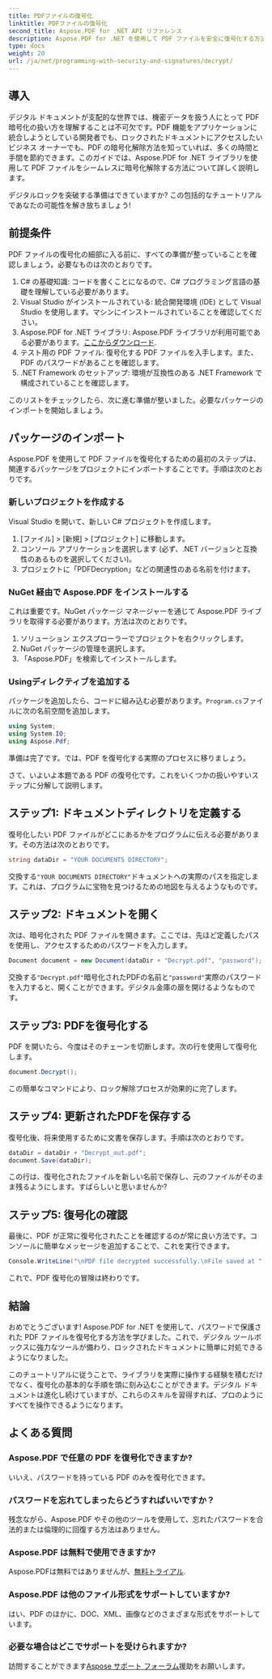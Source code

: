 ```yaml
---
title: PDFファイルの復号化
linktitle: PDFファイルの復号化
second_title: Aspose.PDF for .NET API リファレンス
description: Aspose.PDF for .NET を使用して PDF ファイルを安全に復号化する方法を学びます。ステップバイステップのガイダンスを利用して、ドキュメント管理スキルを強化します。
type: docs
weight: 20
url: /ja/net/programming-with-security-and-signatures/decrypt/
---
```

## 導入

デジタル ドキュメントが支配的な世界では、機密データを扱う人にとって PDF 暗号化の扱い方を理解することは不可欠です。PDF 機能をアプリケーションに統合しようとしている開発者でも、ロックされたドキュメントにアクセスしたいビジネス オーナーでも、PDF の暗号化解除方法を知っていれば、多くの時間と手間を節約できます。このガイドでは、Aspose.PDF for .NET ライブラリを使用して PDF ファイルをシームレスに暗号化解除する方法について詳しく説明します。 

デジタルロックを突破する準備はできていますか? この包括的なチュートリアルであなたの可能性を解き放ちましょう!

## 前提条件

PDF ファイルの復号化の細部に入る前に、すべての準備が整っていることを確認しましょう。必要なものは次のとおりです。

1. C# の基礎知識: コードを書くことになるので、C# プログラミング言語の基礎を理解している必要があります。
2. Visual Studio がインストールされている: 統合開発環境 (IDE) として Visual Studio を使用します。マシンにインストールされていることを確認してください。
3.  Aspose.PDF for .NET ライブラリ: Aspose.PDF ライブラリが利用可能である必要があります。[ここからダウンロード](https://releases.aspose.com/pdf/net/).
4. テスト用の PDF ファイル: 復号化する PDF ファイルを入手します。また、PDF のパスワードがあることを確認します。 
5. .NET Framework のセットアップ: 環境が互換性のある .NET Framework で構成されていることを確認します。

このリストをチェックしたら、次に進む準備が整いました。必要なパッケージのインポートを開始しましょう。

## パッケージのインポート

Aspose.PDF を使用して PDF ファイルを復号化するための最初のステップは、関連するパッケージをプロジェクトにインポートすることです。手順は次のとおりです。

### 新しいプロジェクトを作成する

Visual Studio を開いて、新しい C# プロジェクトを作成します。

1. [ファイル] > [新規] > [プロジェクト] に移動します。
2. コンソール アプリケーションを選択します (必ず、.NET バージョンと互換性のあるものを選択してください)。
3. プロジェクトに「PDFDecryption」などの関連性のある名前を付けます。

### NuGet 経由で Aspose.PDF をインストールする

これは重要です。NuGet パッケージ マネージャーを通じて Aspose.PDF ライブラリを取得する必要があります。方法は次のとおりです。

1. ソリューション エクスプローラーでプロジェクトを右クリックします。
2. NuGet パッケージの管理を選択します。
3. 「Aspose.PDF」を検索してインストールします。

### Usingディレクティブを追加する

パッケージを追加したら、コードに組み込む必要があります。`Program.cs`ファイルに次の名前空間を追加します。

```csharp
using System;
using System.IO;
using Aspose.Pdf;
```

準備は完了です。では、PDF を復号化する実際のプロセスに移りましょう。

さて、いよいよ本題である PDF の復号化です。これをいくつかの扱いやすいステップに分解して説明します。

## ステップ1: ドキュメントディレクトリを定義する

復号化したい PDF ファイルがどこにあるかをプログラムに伝える必要があります。その方法は次のとおりです。

```csharp
string dataDir = "YOUR DOCUMENTS DIRECTORY";
```

交換する`"YOUR DOCUMENTS DIRECTORY"`ドキュメントへの実際のパスを指定します。これは、プログラムに宝物を見つけるための地図を与えるようなものです。

## ステップ2: ドキュメントを開く

次は、暗号化された PDF ファイルを開きます。ここでは、先ほど定義したパスを使用し、アクセスするためのパスワードを入力します。

```csharp
Document document = new Document(dataDir + "Decrypt.pdf", "password");
```

交換する`"Decrypt.pdf"`暗号化されたPDFの名前と`"password"`実際のパスワードを入力すると、開くことができます。デジタル金庫の扉を開けるようなものです。

## ステップ3: PDFを復号化する

PDF を開いたら、今度はそのチェーンを切断します。次の行を使用して復号化します。

```csharp
document.Decrypt();
```

この簡単なコマンドにより、ロック解除プロセスが効果的に完了します。

## ステップ4: 更新されたPDFを保存する

復号化後、将来使用するために文書を保存します。手順は次のとおりです。

```csharp
dataDir = dataDir + "Decrypt_out.pdf";
document.Save(dataDir);
```

この行は、復号化されたファイルを新しい名前で保存し、元のファイルがそのまま残るようにします。すばらしいと思いませんか?

## ステップ5: 復号化の確認

最後に、PDF が正常に復号化されたことを確認するのが常に良い方法です。コンソールに簡単なメッセージを追加することで、これを実行できます。

```csharp
Console.WriteLine("\nPDF file decrypted successfully.\nFile saved at " + dataDir);
```

これで、PDF 復号化の冒険は終わりです。

## 結論

おめでとうございます! Aspose.PDF for .NET を使用して、パスワードで保護された PDF ファイルを復号化する方法を学びました。これで、デジタル ツールボックスに強力なツールが備わり、ロックされたドキュメントに簡単に対処できるようになりました。

このチュートリアルに従うことで、ライブラリを実際に操作する経験を積むだけでなく、復号化の基本的な手順を頭に刻み込むことができます。デジタル ドキュメントは進化し続けていますが、これらのスキルを習得すれば、プロのようにすべてを操作できるようになります。

## よくある質問

### Aspose.PDF で任意の PDF を復号化できますか?
いいえ、パスワードを持っている PDF のみを復号化できます。

### パスワードを忘れてしまったらどうすればいいですか？
残念ながら、Aspose.PDF やその他のツールを使用して、忘れたパスワードを合法的または倫理的に回復する方法はありません。

### Aspose.PDF は無料で使用できますか?
 Aspose.PDFは無料ではありませんが、[無料トライアル](https://releases.aspose.com/).

### Aspose.PDF は他のファイル形式をサポートしていますか?
はい、PDF のほかに、DOC、XML、画像などのさまざまな形式をサポートしています。

### 必要な場合はどこでサポートを受けられますか?
訪問することができます[Aspose サポート フォーラム](https://forum.aspose.com/c/pdf/10)援助をお願いします。